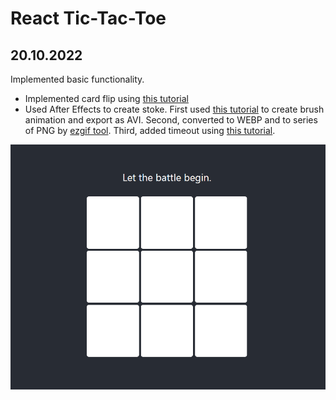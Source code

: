 # React Tic-Tac-Toe

## 20.10.2022

Implemented basic functionality.

* Implemented card flip using [this tutorial](https://www.w3schools.com/howto/howto_css_flip_card.asp)
* Used After Effects to create stoke. First used [this tutorial](https://www.youtube.com/watch?v=_Xg4KHNlmPI) to create brush animation and export as AVI. Second, converted to WEBP and to series of PNG by [ezgif tool](https://ezgif.com/video-to-webp). Third, added timeout using [this tutorial](https://upmostly.com/tutorials/settimeout-in-react-components-using-hooks).

![](doc/ttt_22_10_20.gif)